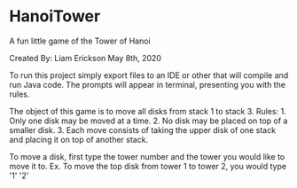 # HanoiTower
A fun little game of the Tower of Hanoi

Created By: Liam Erickson May 8th, 2020

To run this project simply export files to an IDE or other that will compile and run Java code. The prompts will appear in terminal, presenting you with the rules.

The object of this game is to move all disks from stack 1 to stack 3.
	Rules:
	1. Only one disk may be moved at a time.
	2. No disk may be placed on top of a smaller disk.
	3. Each move consists of taking the upper disk of one stack and placing it on top of another stack.

To move a disk, first type the tower number<enter> and the tower you would like to move it to<enter>.
Ex. To move the top disk from tower 1 to tower 2, you would type '1'<enter> '2'<enter>
